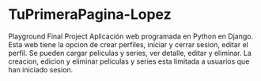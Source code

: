 # TuPrimeraPagina-Lopez

Playground Final Project 
Aplicación web programada en Python en Django. Esta web tiene la opcion de crear perfiles, iniciar y cerrar sesion, editar el perfil.
Se pueden cargar peliculas y series, ver detalle, editar y eliminar.
La creacion, edicion y eliminar peliculas y series esta limitada a usuarios que han iniciado sesion. 
